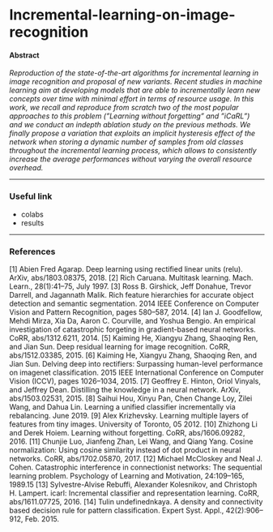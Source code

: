 # Incremental-learning-on-image-recognition

#### Abstract
_Reproduction of the state-of-the-art algorithms for incremental learning in image recognition and proposal of new variants. Recent studies in machine learning aim at developing models that are able to incrementally learn new concepts over time with minimal effort in terms of resource usage. In this work, we recall and reproduce from scratch two of the most popular approaches to this problem (”Learning without forgetting” and ”iCaRL”) and we conduct an indepth ablation study on the previous methods. We finally propose a variation that exploits an implicit hysteresis effect of the network when storing a dynamic number of samples from old classes throughout the incremental learning process, which allows to consistently increase the average performances without varying the overall resource overhead._

---

### Useful link

- colabs
- results

---

### References

[1] Abien Fred Agarap. Deep learning using rectified linear units (relu). ArXiv, abs/1803.08375, 2018.
[2] Rich Caruana. Multitask learning. Mach. Learn., 28(1):41–75, July 1997.
[3] Ross B. Girshick, Jeff Donahue, Trevor Darrell, and Jagannath Malik. Rich feature hierarchies for accurate object detection and semantic segmentation. 2014 IEEE Conference on Computer Vision and Pattern Recognition, pages 580–587, 2014.
[4] Ian J. Goodfellow, Mehdi Mirza, Xia Da, Aaron C. Courville, and Yoshua Bengio. An empirical investigation of catastrophic forgeting in gradient-based neural networks. CoRR, abs/1312.6211, 2014.
[5] Kaiming He, Xiangyu Zhang, Shaoqing Ren, and Jian Sun. Deep residual learning for image recognition. CoRR, abs/1512.03385, 2015.
[6] Kaiming He, Xiangyu Zhang, Shaoqing Ren, and Jian Sun. Delving deep into rectifiers: Surpassing human-level performance on imagenet classification. 2015 IEEE International Conference on Computer Vision (ICCV), pages 1026–1034, 2015.
[7] Geoffrey E. Hinton, Oriol Vinyals, and Jeffrey Dean. Distilling the knowledge in a neural network. ArXiv, abs/1503.02531, 2015.
[8] Saihui Hou, Xinyu Pan, Chen Change Loy, Zilei Wang, and Dahua Lin. Learning a unified classifier incrementally via rebalancing. June 2019.
[9] Alex Krizhevsky. Learning multiple layers of features from tiny images. University of Toronto, 05 2012.
[10] Zhizhong Li and Derek Hoiem. Learning without forgetting. CoRR, abs/1606.09282, 2016.
[11] Chunjie Luo, Jianfeng Zhan, Lei Wang, and Qiang Yang. Cosine normalization: Using cosine similarity instead of dot product in neural networks. CoRR, abs/1702.05870, 2017.
[12] Michael McCloskey and Neal J. Cohen. Catastrophic interference in connectionist networks: The sequential learning problem. Psychology of Learning and Motivation, 24:109–165, 1989.15
[13] Sylvestre-Alvise Rebuffi, Alexander Kolesnikov, and Christoph H. Lampert. icarl: Incremental classifier and representation learning. CoRR, abs/1611.07725, 2016.
[14] Tulin undefinednkaya. A density and connectivity based decision rule for pattern classification. Expert Syst. Appl., 42(2):906–912, Feb. 2015.

